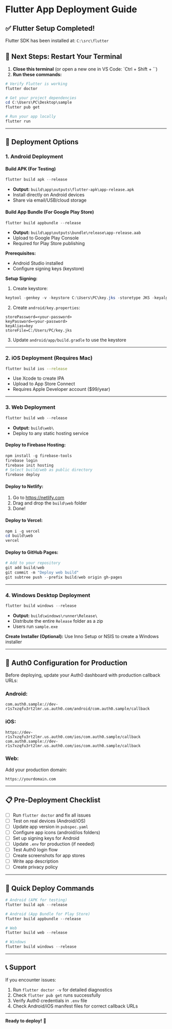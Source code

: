 # Flutter App Deployment Guide

## ✅ Flutter Setup Completed!
Flutter SDK has been installed at: `C:\src\flutter`

## 🔄 **Next Steps: Restart Your Terminal**

1. **Close this terminal** (or open a new one in VS Code: `Ctrl + Shift + \``)
2. **Run these commands:**

```powershell
# Verify Flutter is working
flutter doctor

# Get your project dependencies
cd C:\Users\PC\Desktop\sample
flutter pub get

# Run your app locally
flutter run
```

---

## 📱 **Deployment Options**

### **1. Android Deployment**

#### **Build APK (For Testing)**
```powershell
flutter build apk --release
```
- **Output:** `build\app\outputs\flutter-apk\app-release.apk`
- Install directly on Android devices
- Share via email/USB/cloud storage

#### **Build App Bundle (For Google Play Store)**
```powershell
flutter build appbundle --release
```
- **Output:** `build\app\outputs\bundle\release\app-release.aab`
- Upload to Google Play Console
- Required for Play Store publishing

**Prerequisites:**
- Android Studio installed
- Configure signing keys (keystore)

**Setup Signing:**
1. Create keystore:
```powershell
keytool -genkey -v -keystore C:\Users\PC\key.jks -storetype JKS -keyalg RSA -keysize 2048 -validity 10000 -alias key
```

2. Create `android/key.properties`:
```properties
storePassword=<your-password>
keyPassword=<your-password>
keyAlias=key
storeFile=C:/Users/PC/key.jks
```

3. Update `android/app/build.gradle` to use the keystore

---

### **2. iOS Deployment** (Requires Mac)

```bash
flutter build ios --release
```
- Use Xcode to create IPA
- Upload to App Store Connect
- Requires Apple Developer account ($99/year)

---

### **3. Web Deployment**

```powershell
flutter build web --release
```
- **Output:** `build\web\`
- Deploy to any static hosting service

#### **Deploy to Firebase Hosting:**
```powershell
npm install -g firebase-tools
firebase login
firebase init hosting
# Select build/web as public directory
firebase deploy
```

#### **Deploy to Netlify:**
1. Go to https://netlify.com
2. Drag and drop the `build\web` folder
3. Done!

#### **Deploy to Vercel:**
```powershell
npm i -g vercel
cd build\web
vercel
```

#### **Deploy to GitHub Pages:**
```powershell
# Add to your repository
git add build/web
git commit -m "Deploy web build"
git subtree push --prefix build/web origin gh-pages
```

---

### **4. Windows Desktop Deployment**

```powershell
flutter build windows --release
```
- **Output:** `build\windows\runner\Release\`
- Distribute the entire `Release` folder as a zip
- Users run `sample.exe`

**Create Installer (Optional):**
Use Inno Setup or NSIS to create a Windows installer

---

## 🔑 **Auth0 Configuration for Production**

Before deploying, update your Auth0 dashboard with production callback URLs:

### **Android:**
```
com.auth0.sample://dev-r1s7xzqfu3rt2lmr.us.auth0.com/android/com.auth0.sample/callback
```

### **iOS:**
```
https://dev-r1s7xzqfu3rt2lmr.us.auth0.com/ios/com.auth0.sample/callback
com.auth0.sample://dev-r1s7xzqfu3rt2lmr.us.auth0.com/ios/com.auth0.sample/callback
```

### **Web:**
Add your production domain:
```
https://yourdomain.com
```

---

## 📋 **Pre-Deployment Checklist**

- [ ] Run `flutter doctor` and fix all issues
- [ ] Test on real devices (Android/iOS)
- [ ] Update app version in `pubspec.yaml`
- [ ] Configure app icons (android/ios folders)
- [ ] Set up signing keys for Android
- [ ] Update `.env` for production (if needed)
- [ ] Test Auth0 login flow
- [ ] Create screenshots for app stores
- [ ] Write app description
- [ ] Create privacy policy

---

## 🚀 **Quick Deploy Commands**

```powershell
# Android (APK for testing)
flutter build apk --release

# Android (App Bundle for Play Store)
flutter build appbundle --release

# Web
flutter build web --release

# Windows
flutter build windows --release
```

---

## 📞 **Support**

If you encounter issues:
1. Run `flutter doctor -v` for detailed diagnostics
2. Check `flutter pub get` runs successfully
3. Verify Auth0 credentials in `.env` file
4. Check Android/iOS manifest files for correct callback URLs

---

**Ready to deploy!** 🎉
